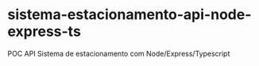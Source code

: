 # sistema-estacionamento-api-node-express-ts
POC API Sistema de estacionamento com Node/Express/Typescript
